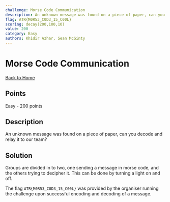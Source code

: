 ```yaml
---
challenge: Morse Code Communication
description: An unknown message was found on a piece of paper, can you decode and relay it to our team?
flag: ATR{M0R53_C0D3_15_C00L}
scoring: decay(200,100,10)
value: 200
category: Easy
authors: Khidir Azhar, Sean McGinty
---
```


# Morse Code Communication

[Back to Home](../../README.md)

## Points

Easy - 200 points

## Description

An unknown message was found on a piece of paper, can you decode and relay it to our team?

## Solution

Groups are divided in to two, one sending a message in morse code, and the others trying to decipher it. This can be done by turning a light on and off.

The flag `ATR{M0R53_C0D3_15_C00L}` was provided by the organiser running the challenge upon successful encoding and decoding of a message.
